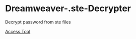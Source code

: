 # Dreamweaver-.ste-Decrypter
Decrypt password from ste files

[Access Tool](https://htmlpreview.github.io/?https://raw.githubusercontent.com/itsMeR4z0r/Dreamweaver-.ste-Decrypter/master/decriptydw.html)
